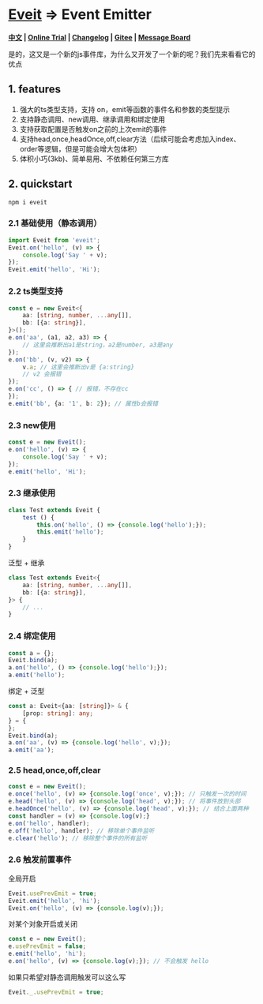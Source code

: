 # [Eveit](https://github.com/theajack/eveit) => Event Emitter

**[中文](https://github.com/theajack/eveit/blob/master/README.cn.md) | [Online Trial](https://shiyix.cn/jsbox/?github=theajack.eveit) | [Changelog](https://github.com/theajack/eveit/blob/master/scripts/version.md) | [Gitee](https://gitee.com/theajack/eveit) | [Message Board](https://theajack.github.io/message-board?app=eveit)**

是的，这又是一个新的js事件库，为什么又开发了一个新的呢？我们先来看看它的优点

## 1. features

1. 强大的ts类型支持，支持 on，emit等函数的事件名和参数的类型提示
2. 支持静态调用、new调用、继承调用和绑定使用
3. 支持获取配置是否触发on之前的上次emit的事件
4. 支持head,once,headOnce,off,clear方法（后续可能会考虑加入index、order等逻辑，但是可能会增大包体积）
5. 体积小巧(3kb)、简单易用、不依赖任何第三方库

## 2. quickstart

```
npm i eveit
```

### 2.1 基础使用（静态调用）

```js
import Eveit from 'eveit';
Eveit.on('hello', (v) => {
    console.log('Say ' + v);
});
Eveit.emit('hello', 'Hi');
```

### 2.2 ts类型支持

```ts
const e = new Eveit<{
    aa: [string, number, ...any[]],
    bb: [{a: string}],
}>();
e.on('aa', (a1, a2, a3) => {
    // 这里会推断出a1是string，a2是number, a3是any
});
e.on('bb', (v, v2) => {
    v.a; // 这里会推断出v是 {a:string}
    // v2 会报错
});
e.on('cc', () => { // 报错，不存在cc
});
e.emit('bb', {a: '1', b: 2}); // 属性b会报错
```

### 2.3 new使用

```js
const e = new Eveit();
e.on('hello', (v) => {
    console.log('Say ' + v);
});
e.emit('hello', 'Hi');
```

### 2.3 继承使用

```js
class Test extends Eveit {
    test () {
        this.on('hello', () => {console.log('hello');});
        this.emit('hello');
    }
}
```

泛型 + 继承

```ts
class Test extends Eveit<{
    aa: [string, number, ...any[]],
    bb: [{a: string}],
}> {
    // ...
}
```

### 2.4 绑定使用

```js
const a = {};
Eveit.bind(a);
a.on('hello', () => {console.log('hello');});
a.emit('hello');
```

绑定 + 泛型

```ts
const a: Eveit<{aa: [string]}> & {
    [prop: string]: any;
} = {
};
Eveit.bind(a);
a.on('aa', (v) => {console.log('hello', v);});
a.emit('aa');
```

### 2.5 head,once,off,clear

```js
const e = new Eveit();
e.once('hello', (v) => {console.log('once', v);}); // 只触发一次的时间
e.head('hello', (v) => {console.log('head', v);}); // 将事件放到头部
e.headOnce('hello', (v) => {console.log('head', v);}); // 结合上面两种
const handler = (v) => {console.log(v);}
e.on('hello', handler);
e.off('hello', handler); // 移除单个事件监听
e.clear('hello'); // 移除整个事件的所有监听
```

### 2.6 触发前置事件

全局开启

```js
Eveit.usePrevEmit = true;
Eveit.emit('hello', 'hi');
Eveit.on('hello', (v) => {console.log(v);});
```

对某个对象开启或关闭

```js
const e = new Eveit();
e.usePrevEmit = false;
e.emit('hello', 'hi');
e.on('hello', (v) => {console.log(v);}); // 不会触发 hello
```

如果只希望对静态调用触发可以这么写

```js
Eveit._.usePrevEmit = true;
```
